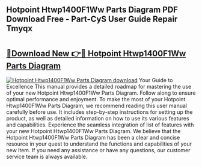 ## Hotpoint Htwp1400F1Ww Parts Diagram PDF Download Free - Part-CyS User Guide Repair Tmyqx

# <h2><a href="http://dfqhd8z.blite.top/?on=Hotpoint+Htwp1400F1Ww+Parts+Diagram">🔗Download New 👉🔴 Hotpoint Htwp1400F1Ww Parts Diagram</a></h2>

[![Hotpoint Htwp1400F1Ww Parts Diagram download](https://i.imgur.com/lujVjoI.png)](http://dfqhd8z.blite.top/?on=Hotpoint+Htwp1400F1Ww+Parts+Diagram)
Your Guide to Excellence This manual provides a detailed roadmap for mastering the use of your new Hotpoint Htwp1400F1Ww Parts Diagram. Follow along to ensure optimal performance and enjoyment. To make the most of your Hotpoint Htwp1400F1Ww Parts Diagram, we recommend reading this user manual carefully before use. It includes step-by-step instructions for setting up the product, as well as detailed information on how to use its various features and capabilities. Experience the seamless integration of list of features with your new Hotpoint Htwp1400F1Ww Parts Diagram. We believe that the Hotpoint Htwp1400F1Ww Parts Diagram has been a clear and concise resource in your quest to understand the functions and capabilities of your new item. If you need any assistance or have any questions, our customer service team is always available.
